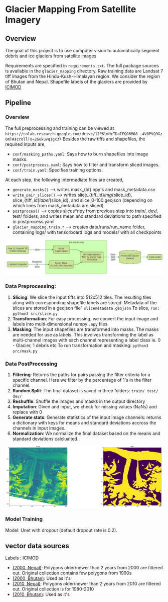 # Glacier Mapping From Satellite Imagery

## Overview
The goal of this project is to use computer vision to automatically segment
debris and ice glaciers from satellite images

Requirements are specified in `requirements.txt`. The full package sources is
available in the `glacier_mapping` directory. Raw training data are Landsat 7
tiff images from the Hindu-Kush-Himalayan region. We consider the region of
Bhutan and Nepal. Shapefile labels of the glaciers are provided by
[ICIMOD](www.icimod.org)

## Pipeline

### Overview

The full preprocessing and training can be viewed at
`https://colab.research.google.com/drive/12P6lmHrTDaIEQ06M08_-4V0PVQ9Gz0mT#scrollTo=2Gukuvq1gx37`
Besides the raw tiffs and shapefiles, the required inputs are,

* `conf/masking_paths.yaml`: Says how to burn shapefiles into image masks.
* `conf/postprocess.yaml`: Says how to filter and transform sliced images.
* `conf/train.yaml`: Specifies training options.

At each step, the following intermediate files are created,
* `generate_masks()` --> writes mask_{id}.npy's and mask_metadata.csv
* `write_pair_slices()` --> writes slice_{tiff_id}_img_{slice_id}, slice_{tiff_id}_label_{slice_id}, and slice_0-100.geojson (depending on which lines from mask_metadata are sliced)
* `postproces()` --> copies slices*npy from previous step into train/, dev/, test/ folders, and writes mean and standard deviations to path specified in postprocess.yaml
* `glacier_mapping.train.*` --> creates data/runs/run_name folder, containing logs/ with tensorboard logs and models/ with all checkpoints

![pipeline](imgs/pipeline.jpeg)
### Data Preprocessing:

1. **Slicing**: We slice the input tiffs into 512x512 tiles. The resulting tiles
    along with corresponding shapefile labels are stored. Metadata of the slices
    are stored in a geojson file" ```slicemetadata.geojson``` To slice, ```run:
    python3 src/slice.py```
2. **Transformation**: For easy processing, we convert the input image and
   labels into multi-dimensional numpy ``.npy`` files.
3. **Masking**: The input shapefiles are transformed into masks. The masks are
    needed for use as labels. This involves transforming the label as
    multi-channel images with each channel representing a label class ie. 0 -
    Glacier, 1 debris etc To run transformation and masking: ```python3
    src/mask.py```

### Data PostProcessing
1. **Filtering**: Returns the paths for pairs passing the filter criteria for a
   specific channel. Here we filter by the percentage of 1's in the filter
   channel.
2. **Random Split**: The final dataset is saved in three folders: ``train/ test/
   dev/``
3. **Reshuffle**: Shuffle the images and masks in the output directory
4. **Imputation**: Given and input, we check for missing values (NaNs) and
   replace with 0
5. **Generate stats**: Generate statistics of the input image channels: returns
   a dictionary with keys for means and standard deviations accross the channels
   in input images.
6. **Normalization**: We normalize the final dataset based on the means and
   standard deviations calclualted.

![Image-Mask Pair](imgs/image_mask.png)

### Model Training
Model: Unet with dropout (default dropout rate is 0.2).

## vector data sources
Labels : [ICIMOD](http://www.icimod.org/)

* [(2000, Nepal)](http://rds.icimod.org/Home/DataDetail?metadataId=9351&searchlist=True): Polygons older/newer than 2 years from 2000 are filtered out. Original collection contains few polygons from 1990s
* [(2000, Bhutan)](http://rds.icimod.org/Home/DataDetail?metadataId=9357&searchlist=True): Used as it's
* [(2010, Nepal)](http://rds.icimod.org/Home/DataDetail?metadataId=9348&searchlist=True): Polygons older/newer than 2 years from 2010 are filtered out. Original collection is for 1980-2010
* [(2010, Bhutan)](http://rds.icimod.org/Home/DataDetail?metadataId=9358&searchlist=True): Used as it's
